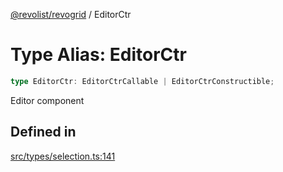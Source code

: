 [@revolist/revogrid](README.md) / EditorCtr

# Type Alias: EditorCtr

```ts
type EditorCtr: EditorCtrCallable | EditorCtrConstructible;
```

Editor component

## Defined in

[src/types/selection.ts:141](https://github.com/revolist/revogrid/blob/11c1e89888ac9588cc703e312811b4cdaf67f0fb/src/types/selection.ts#L141)
